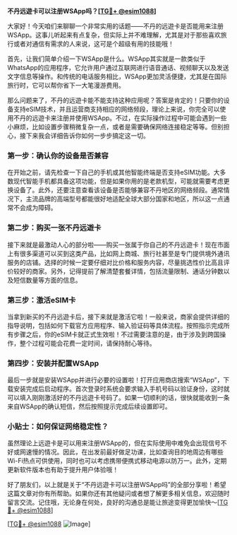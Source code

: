 **不丹远遊卡可以注册WSApp吗？[[TG💪+ @esim1088](https://t.me/s/esim1088)]**

大家好！今天咱们来聊聊一个非常实用的话题——不丹的远遊卡是否能用来注册WSApp。这事儿听起来有点复杂，但实际上并不难理解，尤其是对于那些喜欢旅行或者对通信有需求的人来说，这可是个超级有用的技能哦！

首先，让我们简单介绍一下WSApp是什么。WSApp其实就是一款类似于WhatsApp的应用程序，它允许用户通过互联网进行语音通话、视频聊天以及发送文字信息等操作。和传统的电话服务相比，WSApp更加灵活便捷，尤其是在国际旅行时，它可以帮你省下一大笔漫游费用。

那么问题来了，不丹的远遊卡能不能支持这种应用呢？答案是肯定的！只要你的设备支持eSIM技术，并且运营商支持相应的网络频段，理论上来说，你完全可以使用不丹的远遊卡来注册并使用WSApp。不过，在实际操作过程中可能会遇到一些小麻烦，比如设置步骤稍微复杂一点，或者是需要确保网络连接稳定等等。但别担心，接下来我会详细告诉你如何一步步搞定这一切。

### 第一步：确认你的设备是否兼容

在开始之前，请先检查一下自己的手机或其他智能终端是否支持eSIM功能。大多数现代智能手机都具备这项功能，但是如果你用的是老款机型，可能就需要考虑更换设备了。此外，还要注意查看该设备是否能够兼容不丹地区的网络频段。通常情况下，主流品牌的高端型号都能很好地适配全球大部分国家和地区，所以这一点通常不会成为障碍。

### 第二步：购买一张不丹远遊卡

接下来就是最激动人心的部分啦——购买一张属于你自己的不丹远遊卡！现在市面上有很多渠道可以买到这类产品，比如网上商城、旅行社甚至是专门提供境外通讯服务的店铺。选择的时候一定要仔细对比价格和服务内容，尽量挑选性价比高且评价较好的商家。另外，记得提前了解清楚套餐详情，包括流量限制、通话分钟数以及短信数量等方面的信息。

### 第三步：激活eSIM卡

当拿到新买的不丹远遊卡后，接下来就是激活它啦！一般来说，商家会提供详细的指导说明，包括如何下载官方应用程序、输入验证码等具体流程。按照指示完成所有步骤之后，你的eSIM卡就正式生效啦！不过需要注意的是，由于涉及到跨国操作，整个过程可能会花费一定时间，请保持耐心等待。

### 第四步：安装并配置WSApp

最后一步就是安装WSApp并进行必要的设置啦！打开应用商店搜索“WSApp”，下载安装完成后启动程序。首次登录时系统会要求输入手机号码以验证身份，这时就可以填入刚刚激活好的不丹远遊卡号码了。如果一切顺利的话，很快就能收到一条来自WSApp的确认短信，然后按照提示完成后续设置即可。

### 小贴士：如何保证网络稳定性？

虽然理论上远遊卡是可以用来注册WSApp的，但在实际使用中难免会出现信号不好或网速慢的情况。因此，在出发前最好做足功课，比如查询目的地周边有哪些Wi-Fi热点可供使用，同时也可以考虑携带便携式移动电源以防万一。此外，定期更新软件版本也有助于提升用户体验哦！

好了朋友们，以上就是关于“不丹远遊卡可以注册WSApp吗”的全部分享啦！希望这篇文章对你有所帮助。如果你还有其他疑问或者想了解更多相关信息，欢迎随时留言交流。记住哦，无论身在何处，良好的沟通总是能让旅途变得更加愉快～[[TG💪+ @esim1088](https://t.me/s/esim1088)]

[[TG💪+ @esim1088](https://t.me/s/esim1088) ![Image](https://i.postimg.cc/4NQfJmqS/Snipaste-2025-05-13-00-14-12.png)]
